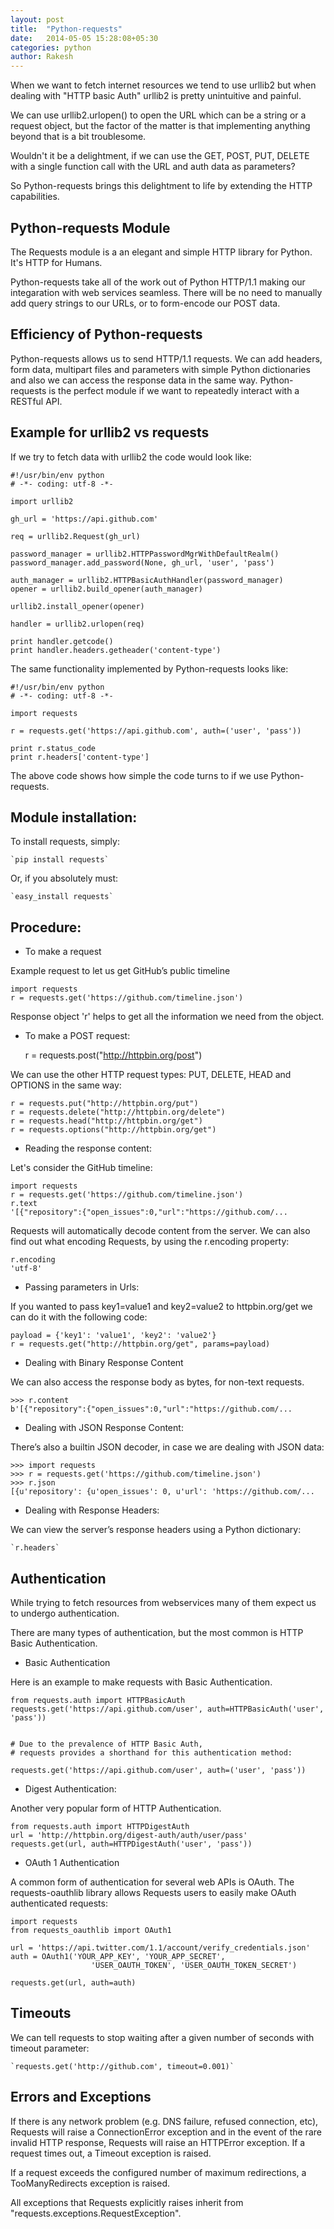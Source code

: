 ```yaml
---
layout: post
title:  "Python-requests"
date:   2014-05-05 15:28:08+05:30
categories: python
author: Rakesh
---
```


When we want to fetch internet resources we tend to use urllib2 but when dealing with "HTTP basic Auth" urllib2 is pretty unintuitive and painful.

We can use urllib2.urlopen() to open the URL which can be a string or a request object, but the factor of the matter is that implementing anything beyond that is a bit troublesome.

Wouldn't it be a delightment, if we can use the GET, POST, PUT, DELETE with a single function call with the URL and auth data as parameters?

So Python-requests brings this delightment to life by extending the HTTP capabilities.

Python-requests Module
------------------------------
The Requests module is a an elegant and simple HTTP library for Python. It's HTTP for Humans.

Python-requests take all of the work out of Python HTTP/1.1 making our integaration with web services seamless. There will be no need to manually add query strings to our URLs, or to form-encode our POST data.

Efficiency of Python-requests
-------------------------------------

Python-requests allows us to send HTTP/1.1 requests. We can add headers, form data, multipart files and parameters with simple Python dictionaries and also we can access the response data in the same way. Python-requests is the perfect module if we want to repeatedly interact with a RESTful API.


Example for urllib2 vs requests
------------------------

If we try to fetch data with urllib2 the code would look like:

    #!/usr/bin/env python
    # -*- coding: utf-8 -*-

    import urllib2

    gh_url = 'https://api.github.com'

    req = urllib2.Request(gh_url)

    password_manager = urllib2.HTTPPasswordMgrWithDefaultRealm()
    password_manager.add_password(None, gh_url, 'user', 'pass')

    auth_manager = urllib2.HTTPBasicAuthHandler(password_manager)
    opener = urllib2.build_opener(auth_manager)

    urllib2.install_opener(opener)

    handler = urllib2.urlopen(req)

    print handler.getcode()
    print handler.headers.getheader('content-type')


The same functionality implemented by Python-requests looks like:

    #!/usr/bin/env python
    # -*- coding: utf-8 -*-

    import requests

    r = requests.get('https://api.github.com', auth=('user', 'pass'))

    print r.status_code
    print r.headers['content-type']


The above code shows how simple the code turns to if we use Python-requests.

Module installation:
-----------------

To install requests, simply:

    `pip install requests`

Or, if you absolutely must:

    `easy_install requests`


Procedure:
-----------------------------

* To make a request

Example request to let us get GitHub’s public timeline

    import requests
    r = requests.get('https://github.com/timeline.json')

Response object 'r' helps to get all the information we need from the object.


* To make a POST request:

    
    r = requests.post("http://httpbin.org/post")

We can use the other HTTP request types: PUT, DELETE, HEAD and OPTIONS in the same way:

    r = requests.put("http://httpbin.org/put")
    r = requests.delete("http://httpbin.org/delete")
    r = requests.head("http://httpbin.org/get")
    r = requests.options("http://httpbin.org/get")

* Reading the response content:

Let's consider the GitHub timeline:

    import requests
    r = requests.get('https://github.com/timeline.json')
    r.text
    '[{"repository":{"open_issues":0,"url":"https://github.com/...

Requests will automatically decode content from the server.
We can also find out what encoding Requests, by using the
r.encoding property:

    r.encoding
    'utf-8'

* Passing parameters in Urls:

If you wanted to pass key1=value1 and key2=value2 to httpbin.org/get we can do it with the following code:

    payload = {'key1': 'value1', 'key2': 'value2'}
    r = requests.get("http://httpbin.org/get", params=payload)

* Dealing with Binary Response Content

We can also access the response body as bytes, for non-text requests.

    >>> r.content
    b'[{"repository":{"open_issues":0,"url":"https://github.com/...

* Dealing with JSON Response Content:

There’s also a builtin JSON decoder, in case we are dealing with JSON data:

    >>> import requests
    >>> r = requests.get('https://github.com/timeline.json')
    >>> r.json
    [{u'repository': {u'open_issues': 0, u'url': 'https://github.com/...

* Dealing with Response Headers:

We can view the server’s response headers using a Python dictionary:

    `r.headers`

Authentication
----------------------------------

While trying to fetch resources from webservices many of them expect us to undergo authentication.

There are many types of authentication, but the most common is HTTP Basic Authentication.

* Basic Authentication

Here is an example to make requests with Basic Authentication.

    from requests.auth import HTTPBasicAuth
    requests.get('https://api.github.com/user', auth=HTTPBasicAuth('user', 'pass'))


    # Due to the prevalence of HTTP Basic Auth,
    # requests provides a shorthand for this authentication method:

    requests.get('https://api.github.com/user', auth=('user', 'pass'))

* Digest Authentication:

Another very popular form of HTTP Authentication.

    from requests.auth import HTTPDigestAuth
    url = 'http://httpbin.org/digest-auth/auth/user/pass'
    requests.get(url, auth=HTTPDigestAuth('user', 'pass'))

* OAuth 1 Authentication

A common form of authentication for several web APIs is OAuth. The requests-oauthlib library allows Requests users to easily make OAuth authenticated requests:

    import requests
    from requests_oauthlib import OAuth1

    url = 'https://api.twitter.com/1.1/account/verify_credentials.json'
    auth = OAuth1('YOUR_APP_KEY', 'YOUR_APP_SECRET',
                      'USER_OAUTH_TOKEN', 'USER_OAUTH_TOKEN_SECRET')

    requests.get(url, auth=auth)


Timeouts
----------

We can tell requests to stop waiting after a given number of seconds with timeout parameter:


    `requests.get('http://github.com', timeout=0.001)`

Errors and Exceptions
----------------------------

If there is any network problem (e.g. DNS failure, refused connection, etc), Requests will raise a ConnectionError exception and in the event of the rare invalid HTTP response, Requests will raise an HTTPError exception. If a request times out, a Timeout exception is raised.

If a request exceeds the configured number of maximum redirections, a TooManyRedirects exception is raised.

All exceptions that Requests explicitly raises inherit from "requests.exceptions.RequestException".




